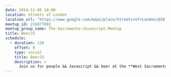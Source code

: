 ```yaml
---
date: 2014-11-05 18:00
location: Streets of London
location_url: "https://www.google.com/maps/place/Streets+of+London/@38.5589138,-121.5036519,14z/data=!3m1!5s0x809ad3e0104545f5:0x7edf0a3ae4cce385!4m5!1m2!2m1!1sstreets+of+london!3m1!1s0x0000000000000000:0x27a2577cf21a1e99"
meetup_id: 216877082
meetup_group_name: The-Sacramento-Javascript-Meetup
title: BeerJS
schedule:
  - duration: 120
    offset: 0
    type: social
    title: BeerJS
    description: >
      Join us for people && Javascript && beer at the **West Sacramento** Streets of London.
---
```

